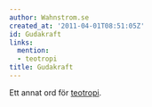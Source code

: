```yaml
---
author: Wahnstrom.se
created_at: '2011-04-01T08:51:05Z'
id: Gudakraft
links:
  mention:
  - teotropi
title: Gudakraft
---
```


Ett annat ord för [teotropi].

  [teotropi]: teotropi